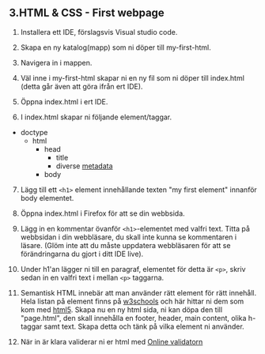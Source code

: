 ## 3.HTML & CSS - First webpage

1. Installera ett IDE, förslagsvis Visual studio code.

1. Skapa en ny katalog(mapp) som ni döper till my-first-html.

1. Navigera in i mappen.

1. Väl inne i my-first-html skapar ni en ny fil som ni döper till index.html (detta går även att göra ifrån ert IDE).

1. Öppna index.html i ert IDE.

1. I index.html skapar ni följande element/taggar.

* doctype
  * html
    * head
      * title
      * diverse [metadata](https://www.w3schools.com/tags/tag_meta.asp)
    * body

7. Lägg till ett ```<h1>``` element innehållande texten "my first element" innanför body elementet.

8. Öppna index.html i Firefox för att se din webbsida.

9. Lägg in en kommentar övanför ```<h1>```-elementet med valfri text. Titta på webbsidan i din webbläsare, du skall inte kunna se kommentaren i läsare. (Glöm inte att du måste uppdatera webbläsaren för att se förändringarna du gjort i ditt IDE live).

10. Under h1'an lägger ni till en paragraf, elementet för detta är ```<p>```, skriv sedan in en valfri text i mellan ```<p>``` taggarna.

11. Semantisk HTML innebär att man använder rätt element för rätt innehåll. Hela listan på element finns på [w3schools](https://developer.mozilla.org/en-US/docs/Web/HTML/Element) och här hittar ni dem som kom med [html5](https://www.w3schools.com/html/html5_semantic_elements.asp). Skapa nu en ny html sida, ni kan döpa den till "page.html", den skall innehålla en footer, header, main content, olika h-taggar samt text. Skapa detta och tänk på vilka element ni använder.

12. När in är klara validerar ni er html med [Online validatorn](https://validator.w3.org/)






